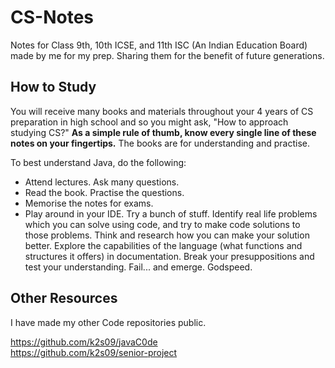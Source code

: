 # CS-Notes

Notes for Class 9th, 10th ICSE, and 11th ISC (An Indian Education Board) made by me for my prep. Sharing them for the benefit of future generations.

## How to Study
You will receive many books and materials throughout your 4 years of CS preparation in high school and so you might ask, "How to approach studying CS?" **As a simple rule of thumb, know every single line of these notes on your fingertips.** The books are for understanding and practise.

To best understand Java, do the following:
* Attend lectures. Ask many questions.
* Read the book. Practise the questions.
* Memorise the notes for exams.
* Play around in your IDE. Try a bunch of stuff. Identify real life problems which you can solve using code, and try to make code solutions to those problems. Think and research how you can make your solution better. Explore the capabilities of the language (what functions and structures it offers) in documentation. Break your presuppositions and test your understanding. Fail... and emerge. Godspeed.

## Other Resources

I have made my other Code repositories public. 

https://github.com/k2s09/javaC0de  
https://github.com/k2s09/senior-project  

